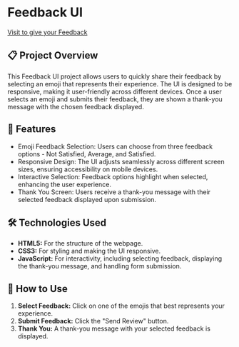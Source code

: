 # Feedback UI

[Visit to give your Feedback](https://avantikasingh2110.github.io/Feedback_UI/)

## 📋 Project Overview

This Feedback UI project allows users to quickly share their feedback by selecting an emoji that represents their experience. The UI is designed to be responsive, making it user-friendly across different devices. Once a user selects an emoji and submits their feedback, they are shown a thank-you message with the chosen feedback displayed.


## 🚀 Features

- Emoji Feedback Selection: Users can choose from three feedback options - Not Satisfied, Average, and Satisfied.
- Responsive Design: The UI adjusts seamlessly across different screen sizes, ensuring accessibility on mobile devices.
- Interactive Selection: Feedback options highlight when selected, enhancing the user experience.
- Thank You Screen: Users receive a thank-you message with their selected feedback displayed upon submission.

## 🛠️ Technologies Used

- **HTML5:** For the structure of the webpage.
- **CSS3:** For styling and making the UI responsive.
- **JavaScript:** For interactivity, including selecting feedback, displaying the thank-you message, and handling form submission.

## 📝 How to Use

1. **Select Feedback:** Click on one of the emojis that best represents your experience.
2. **Submit Feedback:** Click the "Send Review" button.
3. **Thank You:** A thank-you message with your selected feedback is displayed.